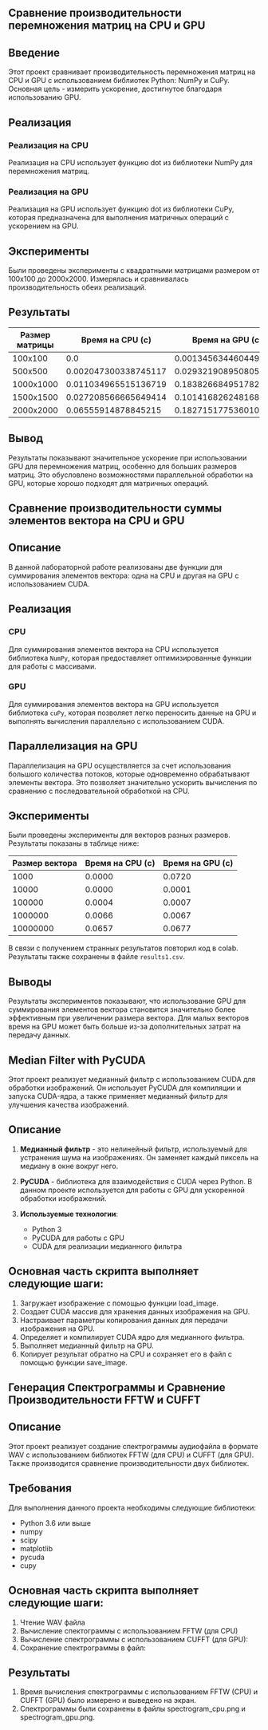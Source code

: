 ## Сравнение производительности перемножения матриц на CPU и GPU

## Введение
Этот проект сравнивает производительность перемножения матриц на CPU и GPU с использованием библиотек Python: NumPy и CuPy. Основная цель - измерить ускорение, достигнутое благодаря использованию GPU.

## Реализация
### Реализация на CPU
Реализация на CPU использует функцию dot из библиотеки NumPy для перемножения матриц.

### Реализация на GPU
Реализация на GPU использует функцию dot из библиотеки CuPy, которая предназначена для выполнения матричных операций с ускорением на GPU.

## Эксперименты
Были проведены эксперименты с квадратными матрицами размером от 100x100 до 2000x2000. Измерялась и сравнивалась производительность обеих реализаций.

## Результаты
|Размер матрицы|	Время на CPU (с)	|   Время на GPU (с)   |	    Ускорение       |
|--------------|--------------------|----------------------|-----------------------|
|100x100       |0.0                 |0.0013456344604492188 |0.0                    |
|500x500       |0.002047300338745117|0.029321908950805664  |0.06982152294995325    |
|1000x1000     |0.011034965515136719|0.18382668495178223   |0.06002918193314095    |
|1500x1500     |0.027208566665649414|0.10141682624816895   |0.2682845408617848     |
|2000x2000     |0.06555914878845215 |0.18271517753601074   |0.35880516152267267    |

## Вывод
Результаты показывают значительное ускорение при использовании GPU для перемножения матриц, особенно для больших размеров матриц. Это обусловлено возможностями параллельной обработки на GPU, которые хорошо подходят для матричных операций.

## Сравнение производительности суммы элементов вектора на CPU и GPU

## Описание
В данной лабораторной работе реализованы две функции для суммирования элементов вектора: одна на CPU и другая на GPU с использованием CUDA.

## Реализация
### CPU
Для суммирования элементов вектора на CPU используется библиотека `NumPy`, которая предоставляет оптимизированные функции для работы с массивами.

### GPU
Для суммирования элементов вектора на GPU используется библиотека `cuPy`, которая позволяет легко переносить данные на GPU и выполнять вычисления параллельно с использованием CUDA.

## Параллелизация на GPU
Параллелизация на GPU осуществляется за счет использования большого количества потоков, которые одновременно обрабатывают элементы вектора. Это позволяет значительно ускорить вычисления по сравнению с последовательной обработкой на CPU.

## Эксперименты
Были проведены эксперименты для векторов разных размеров. Результаты показаны в таблице ниже:

| Размер вектора | Время на CPU (с) | Время на GPU (с) |
|----------------|------------------|------------------|
| 1000           | 0.0000           | 0.0720           |
| 10000          | 0.0000           | 0.0001           |
| 100000         | 0.0004           | 0.0007           |
| 1000000        | 0.0066           | 0.0067           |
| 10000000       | 0.0657           | 0.0677           |

В связи с получением странных результатов повторил код в colab. Результаты также сохранены в файле `results1.csv`.

## Выводы
Результаты экспериментов показывают, что использование GPU для суммирования элементов вектора становится значительно более эффективным при увеличении размера вектора. Для малых векторов время на GPU может быть больше из-за дополнительных затрат на передачу данных.

## Median Filter with PyCUDA

Этот проект реализует медианный фильтр с использованием CUDA для обработки изображений. Он использует PyCUDA для компиляции и запуска CUDA-ядра, а также применяет медианный фильтр для улучшения качества изображений.

## Описание

1. **Медианный фильтр** - это нелинейный фильтр, используемый для устранения шума на изображениях. Он заменяет каждый пиксель на медиану в окне вокруг него.
   
2. **PyCUDA** - библиотека для взаимодействия с CUDA через Python. В данном проекте используется для работы с GPU для ускоренной обработки изображений.

3. **Используемые технологии**:
   - Python 3
   - PyCUDA для работы с GPU
   - CUDA для реализации медианного фильтра

## Основная часть скрипта выполняет следующие шаги:

1. Загружает изображение с помощью функции load_image.
2. Создает CUDA массив для хранения данных изображения на GPU.
3. Настраивает параметры копирования данных для передачи изображения на GPU.
4. Определяет и компилирует CUDA ядро для медианного фильтра.
5. Выполняет медианный фильтр на GPU.
6. Копирует результат обратно на CPU и сохраняет его в файл с помощью функции save_image.

## Генерация Спектрограммы и Сравнение Производительности FFTW и CUFFT

## Описание

Этот проект реализует создание спектрограммы аудиофайла в формате WAV с использованием библиотек FFTW (для CPU) и CUFFT (для GPU). Также производится сравнение производительности двух библиотек.

## Требования

Для выполнения данного проекта необходимы следующие библиотеки:
- Python 3.6 или выше
- numpy
- scipy
- matplotlib
- pycuda
- cupy

## Основная часть скрипта выполняет следующие шаги:
1. Чтение WAV файла
2. Вычисление спектограммы с использованием FFTW (для CPU)
3. Вычисление спектрограммы с использованием CUFFT (для GPU):
4. Сохранение спектрограммы в файл:

## Результаты

1. Время вычисления спектрограммы с использованием FFTW (CPU) и CUFFT (GPU) было измерено и выведено на экран.
2. Спектрограммы были сохранены в файлы spectrogram_cpu.png и spectrogram_gpu.png.